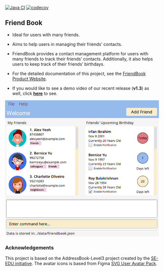 [![Java CI](https://github.com/AY2122S1-CS2103-F10-3/tp/actions/workflows/gradle.yml/badge.svg?branch=master)](https://github.com/AY2122S1-CS2103-F10-3/tp/actions/workflows/gradle.yml)
[![codecov](https://codecov.io/gh/AY2122S1-CS2103-F10-3/tp/branch/master/graph/badge.svg?token=FYK9IG36EO)](https://codecov.io/gh/AY2122S1-CS2103-F10-3/tp)


## Friend Book

* Ideal for users with many friends.

* Aims to help users in managing their friends’ contacts.

* FriendBook provides a contact management platform for users with many friends to track their friends’ contacts. Additionally, it also helps users to keep track of their friends’ birthdays.
* For the detailed documentation of this project, see the [FriendBook Product Website](https://ay2122s1-cs2103-f10-3.github.io/tp/).
 * If you would like to see a demo video of our recent release (**v1.3**) as well, click [**here**](https://drive.google.com/file/d/1pv8B4VA2RqWFHw22s6fveB5bnP9Afjti/view?usp=sharing) to see.

![Ui](docs/images/Ui.png)

### Acknowledgements
This project is based on the AddressBook-Level3 project created by the [SE-EDU initiative](https://se-education.org).
The avatar icons is based from Figma [SVG User Avatar Pack](https://www.figma.com/community/file/898457975261805002).

